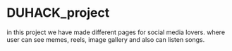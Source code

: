 # DUHACK_project
in this project we have made different pages for social media lovers. where user can see memes, reels, image gallery and also can listen songs. 

